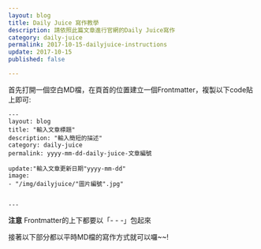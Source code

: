 ```yaml
---
layout: blog
title: Daily Juice 寫作教學
description: 請依照此篇文章進行官網的Daily Juice寫作
category: daily-juice
permalink: 2017-10-15-dailyjuice-instructions
update: 2017-10-15
published: false

---
```

首先打開一個空白MD檔，在頁首的位置建立一個Frontmatter，複製以下code貼上即可:  

```
---
layout: blog
title: "輸入文章標題"
description: "輸入簡短的描述"
category: daily-juice
permalink: yyyy-mm-dd-daily-juice-文章編號

update:"輸入文章更新日期"yyyy-mm-dd"
image:
- "/img/dailyjuice/"圖片編號".jpg"


---
```
**注意**   Frontmatter的上下都要以「- - -」包起來

接著以下部分都以平時MD檔的寫作方式就可以囉~~!
